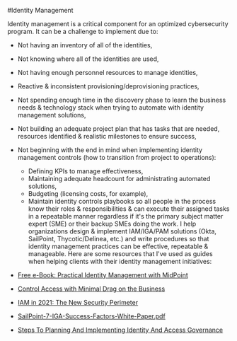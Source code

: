 #Identity Management

Identity management is a critical component for an optimized cybersecurity program. It can be a challenge to implement due to:
* Not having an inventory of all of the identities,
*  Not knowing where all of the identities are used,
* Not having enough personnel resources to manage identities,
* Reactive & inconsistent provisioning/deprovisioning practices,
* Not spending enough time in the discovery phase to learn the business needs & technology stack when trying to automate with identity management solutions,
* Not building an adequate project plan that has tasks that are needed, resources identified & realistic milestones to ensure success,
* Not beginning with the end in mind when implementing identity management controls (how to transition from project to operations):
    - Defining KPIs to manage effectiveness, 
    - Maintaining adequate headcount for administrating automated solutions, 
    - Budgeting (licensing costs, for example), 
    - Maintain identity controls playbooks so all people in the process know their roles & responsibilities & can execute their assigned tasks in a repeatable manner regardless if it's the primary subject matter expert (SME) or their backup SMEs doing the work.
I help organizations design & implement IAM/IGA/PAM solutions (Okta, SailPoint, Thycotic/Delinea, etc.) and write procedures so that identity management practices can be effective, repeatable & manageable. 
Here are some resources that I've used as guides when helping clients with their identity management initiatives:

* [Free e-Book: Practical Identity Management with MidPoint](https://evolveum.com/midpoint/midpoint-guide-about-practical-identity-management/)
* [Control Access with Minimal Drag on the Business](https://link.springer.com/chapter/10.1007/978-1-4842-5952-8_8)
* [IAM in 2021: The New Security Perimeter](https://www.klogixsecurity.com/blog/iam-new-security-perimeter)
* [SailPoint-7-IGA-Success-Factors-White-Paper.pdf](https://api.raindrop.io/v2/raindrop/602691029/file?type=application/pdf)
* [Steps To Planning And Implementing Identity And Access Governance](https://informationsecuritybuzz.com/steps-to-planning-and-implementing-identity-and-access-governance/)

